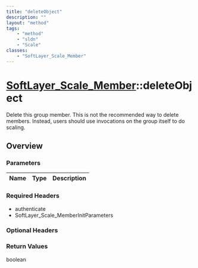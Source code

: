 ```yaml
---
title: "deleteObject"
description: ""
layout: "method"
tags:
    - "method"
    - "sldn"
    - "Scale"
classes:
    - "SoftLayer_Scale_Member"
---
```

# [SoftLayer_Scale_Member](/reference/services/SoftLayer_Scale_Member)::deleteObject

Delete this group member. This is not the recommended way to delete members. Instead, users should use invocations on the group itself to do scaling. 


## Overview 


### Parameters 
|Name | Type | Description |
| --- | --- | --- |


### Required Headers
* authenticate
* SoftLayer_Scale_MemberInitParameters

### Optional Headers

### Return Values
boolean

